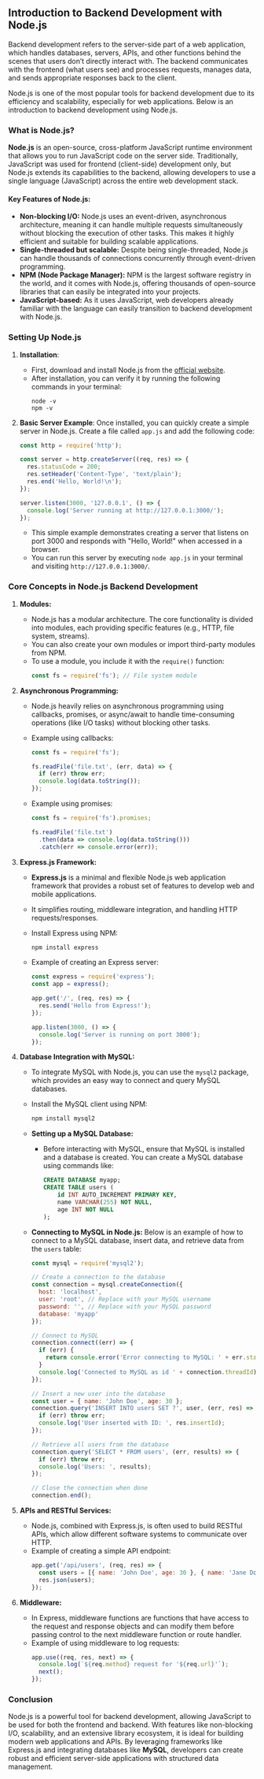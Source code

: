 ## Introduction to Backend Development with Node.js

Backend development refers to the server-side part of a web application, which handles databases, servers, APIs, and other functions behind the scenes that users don’t directly interact with. The backend communicates with the frontend (what users see) and processes requests, manages data, and sends appropriate responses back to the client.

Node.js is one of the most popular tools for backend development due to its efficiency and scalability, especially for web applications. Below is an introduction to backend development using Node.js.

### What is Node.js?

**Node.js** is an open-source, cross-platform JavaScript runtime environment that allows you to run JavaScript code on the server side. Traditionally, JavaScript was used for frontend (client-side) development only, but Node.js extends its capabilities to the backend, allowing developers to use a single language (JavaScript) across the entire web development stack.

#### Key Features of Node.js:
- **Non-blocking I/O:** Node.js uses an event-driven, asynchronous architecture, meaning it can handle multiple requests simultaneously without blocking the execution of other tasks. This makes it highly efficient and suitable for building scalable applications.
- **Single-threaded but scalable:** Despite being single-threaded, Node.js can handle thousands of connections concurrently through event-driven programming.
- **NPM (Node Package Manager):** NPM is the largest software registry in the world, and it comes with Node.js, offering thousands of open-source libraries that can easily be integrated into your projects.
- **JavaScript-based:** As it uses JavaScript, web developers already familiar with the language can easily transition to backend development with Node.js.

### Setting Up Node.js

1. **Installation**:
   - First, download and install Node.js from the [official website](https://nodejs.org/).
   - After installation, you can verify it by running the following commands in your terminal:
     ```
     node -v
     npm -v
     ```

2. **Basic Server Example**:
   Once installed, you can quickly create a simple server in Node.js. Create a file called `app.js` and add the following code:

   ```javascript
   const http = require('http');

   const server = http.createServer((req, res) => {
     res.statusCode = 200;
     res.setHeader('Content-Type', 'text/plain');
     res.end('Hello, World!\n');
   });

   server.listen(3000, '127.0.0.1', () => {
     console.log('Server running at http://127.0.0.1:3000/');
   });
   ```

   - This simple example demonstrates creating a server that listens on port 3000 and responds with "Hello, World!" when accessed in a browser.
   - You can run this server by executing `node app.js` in your terminal and visiting `http://127.0.0.1:3000/`.

### Core Concepts in Node.js Backend Development

1. **Modules:**
   - Node.js has a modular architecture. The core functionality is divided into modules, each providing specific features (e.g., HTTP, file system, streams).
   - You can also create your own modules or import third-party modules from NPM.
   - To use a module, you include it with the `require()` function:
     ```javascript
     const fs = require('fs'); // File system module
     ```

2. **Asynchronous Programming:**
   - Node.js heavily relies on asynchronous programming using callbacks, promises, or async/await to handle time-consuming operations (like I/O tasks) without blocking other tasks.
   - Example using callbacks:
     ```javascript
     const fs = require('fs');

     fs.readFile('file.txt', (err, data) => {
       if (err) throw err;
       console.log(data.toString());
     });
     ```

   - Example using promises:
     ```javascript
     const fs = require('fs').promises;

     fs.readFile('file.txt')
       .then(data => console.log(data.toString()))
       .catch(err => console.error(err));
     ```

3. **Express.js Framework:**
   - **Express.js** is a minimal and flexible Node.js web application framework that provides a robust set of features to develop web and mobile applications.
   - It simplifies routing, middleware integration, and handling HTTP requests/responses.
   - Install Express using NPM:
     ```bash
     npm install express
     ```

   - Example of creating an Express server:
     ```javascript
     const express = require('express');
     const app = express();

     app.get('/', (req, res) => {
       res.send('Hello from Express!');
     });

     app.listen(3000, () => {
       console.log('Server is running on port 3000');
     });
     ```

4. **Database Integration with MySQL:**
   - To integrate MySQL with Node.js, you can use the `mysql2` package, which provides an easy way to connect and query MySQL databases.
   - Install the MySQL client using NPM:
     ```bash
     npm install mysql2
     ```

   - **Setting up a MySQL Database:**
     - Before interacting with MySQL, ensure that MySQL is installed and a database is created. You can create a MySQL database using commands like:
       ```sql
       CREATE DATABASE myapp;
       CREATE TABLE users (
           id INT AUTO_INCREMENT PRIMARY KEY,
           name VARCHAR(255) NOT NULL,
           age INT NOT NULL
       );
       ```

   - **Connecting to MySQL in Node.js:**
     Below is an example of how to connect to a MySQL database, insert data, and retrieve data from the `users` table:

     ```javascript
     const mysql = require('mysql2');

     // Create a connection to the database
     const connection = mysql.createConnection({
       host: 'localhost',
       user: 'root', // Replace with your MySQL username
       password: '', // Replace with your MySQL password
       database: 'myapp'
     });

     // Connect to MySQL
     connection.connect((err) => {
       if (err) {
         return console.error('Error connecting to MySQL: ' + err.stack);
       }
       console.log('Connected to MySQL as id ' + connection.threadId);
     });

     // Insert a new user into the database
     const user = { name: 'John Doe', age: 30 };
     connection.query('INSERT INTO users SET ?', user, (err, res) => {
       if (err) throw err;
       console.log('User inserted with ID: ', res.insertId);
     });

     // Retrieve all users from the database
     connection.query('SELECT * FROM users', (err, results) => {
       if (err) throw err;
       console.log('Users: ', results);
     });

     // Close the connection when done
     connection.end();
     ```

5. **APIs and RESTful Services:**
   - Node.js, combined with Express.js, is often used to build RESTful APIs, which allow different software systems to communicate over HTTP.
   - Example of creating a simple API endpoint:
     ```javascript
     app.get('/api/users', (req, res) => {
       const users = [{ name: 'John Doe', age: 30 }, { name: 'Jane Doe', age: 25 }];
       res.json(users);
     });
     ```

6. **Middleware:**
   - In Express, middleware functions are functions that have access to the request and response objects and can modify them before passing control to the next middleware function or route handler.
   - Example of using middleware to log requests:
     ```javascript
     app.use((req, res, next) => {
       console.log(`${req.method} request for '${req.url}'`);
       next();
     });
     ```

### Conclusion

Node.js is a powerful tool for backend development, allowing JavaScript to be used for both the frontend and backend. With features like non-blocking I/O, scalability, and an extensive library ecosystem, it is ideal for building modern web applications and APIs. By leveraging frameworks like Express.js and integrating databases like **MySQL**, developers can create robust and efficient server-side applications with structured data management.